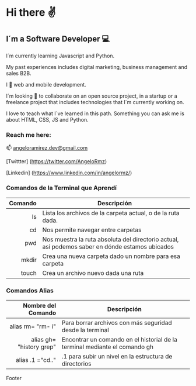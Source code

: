 # Hi there :v:

## I´m a Software Developer :computer:

I´m currently learning Javascript and Python. 

My past experiences includes digital marketing, business management and sales B2B.

I :green_heart: web and mobile development.

I´m looking :eyes: to collaborate on an open source project, in a startup or a freelance project that includes technologies that I´m currently working on.

I love to teach what I´ve learned in this path. Something you can ask me is about HTML, CSS, JS and Python.

### Reach me here:
:mailbox: angeloramirez.dev@gmail.com

[Twittter] (https://twitter.com/AngeloRmz)

[Linkedin] (https://www.linkedin.com/in/angelormz/)

### Comandos de la Terminal que Aprendí

| **Comando** | **Descripción**                                                                                |
|------------:|------------------------------------------------------------------------------------------------|
|    ls       | Lista los archivos de la carpeta actual, o de la ruta dada.                                    |
|    cd       | Nos permite navegar entre carpetas                                                             |
|   pwd       | Nos muestra la ruta absoluta del directorio actual, así podemos saber en dónde estamos ubicados|
| mkdir       | Crea una nueva carpeta dado un nombre para esa carpeta                                         |
| touch       | Crea un archivo nuevo dada una ruta                                                            |

### Comandos Alias
| **Nombre del Comando**  | **Descripción**                                                           |
|------------------------:|---------------------------------------------------------------------------|
| alias rm= "rm- i"| Para borrar archivos con más seguridad desde la terminal                         |
| alias gh= "history grep"| Encontrar un comando en el historial de la terminal mediante el comando gh|
| alias .1 ="cd.."        | .1 para subir un nivel en la estructura de directorios                    |
Footer
